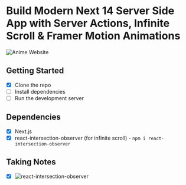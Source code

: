 # Build Modern Next 14 Server Side App with Server Actions, Infinite Scroll & Framer Motion Animations

![Anime Website](https://i.ibb.co/MG1nbqt/YT-Thumbnails-2.png)

## Getting Started

-  [x] Clone the repo
-  [ ] Install dependencies
-  [ ] Run the development server

## Dependencies

-  [x] Next.js
-  [x] react-intersection-observer (for infinite scroll) - `npm i react-intersection-observer`

## Taking Notes

-  [x] ![react-intersection-observer](https://www.npmjs.com/package/react-intersection-observer)
